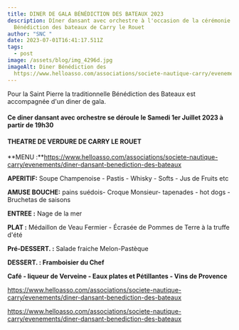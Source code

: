 ```yaml
---
title: DINER DE GALA BÉNÉDICTION DES BATEAUX 2023
description: Dîner dansant avec orchestre à l'occasion de la cérémonie de la
  Bénédiction des bateaux de Carry le Rouet
author: "SNC "
date: 2023-07-01T16:41:17.511Z
tags:
  - post
image: /assets/blog/img_4296d.jpg
imageAlt: Diner Bénédiction des
  https://www.helloasso.com/associations/societe-nautique-carry/evenements/diner-dansant-benediction-des-bateaux
---
```

P﻿our la Saint Pierre la traditionnelle Bénédiction des Bateaux est accompagnée d'un diner de gala.

#### C﻿e **diner dansant avec orchestre** se déroule le Samedi 1er Juillet 2023 à partir de 19h30

#### T﻿HEATRE DE VERDURE DE CARRY LE ROUET

**M﻿ENU :**https://www.helloasso.com/associations/societe-nautique-carry/evenements/diner-dansant-benediction-des-bateaux 

**APERITIF:** Soupe Champenoise - Pastis - Whisky - Softs - Jus de Fruits  etc

**A﻿MUSE BOUCHE:** pains suédois- Croque Monsieur- tapenades - hot dogs - Bruchetas de saisons

**E﻿NTREE                 :** Nage de la mer

**P﻿LAT                      :** Médaillon de Veau Fermier - Écrasée de Pommes de Terre à la truffe d'été

**P﻿ré-DESSERT.   :** Salade fraiche Melon-Pastèque

**D﻿ESSERT.           : Framboisier du Chef**

**C﻿afé - liqueur de Verveine - Eaux plates et Pétillantes - Vins de Provence**

https://www.helloasso.com/associations/societe-nautique-carry/evenements/diner-dansant-benediction-des-bateaux

https://www.helloasso.com/associations/societe-nautique-carry/evenements/diner-dansant-benediction-des-bateaux